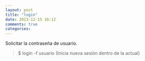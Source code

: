 ```yaml
---
layout: post
title: "login"
date: 2013-12-15 16:12
comments: true
categories: 
---
```

Solicitar la contraseña de usuario.

>$ login -f  usuario (Inicia nueva sesión dentro de la actual)

